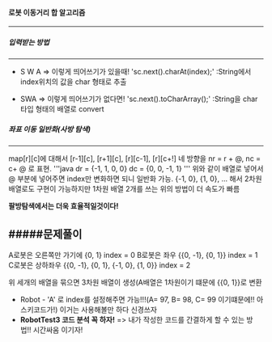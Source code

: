 #### 로봇 이동거리 합 알고리즘
---
##### 입력받는 방법
---
* S W A => 이렇게 띄어쓰기가 있을때! 'sc.next().charAt(index);'
:String에서 index위치의 값을 char 형태로 추출

* SWA   => 이렇게 띄어쓰기가 없다면! 'sc.next().toCharArray();'
:String을 char타입 형태의 배열로 convert


##### 좌표 이동 일반화(사방 탐색)
---
map[r][c]에 대해서 [r-1][c], [r+1][c], [r][c-1], [r][c+!]
네 방향을 nr = r + @, nc = c+ @ 로 표현.
'''java
dr = {-1, 1, 0, 0}
dc = {0, 0, -1, 1}
'''
위와 같이 배열로 넣어서 @ 부분에 넣어주면 index만 변화하면 되니 일반화 가능.
{-1, 0}, {1, 0}, ... 해서 2차원배열로도 구현이 가능하지만 1차원 배열 2개를 쓰는 위의 방법이 더 속도가 빠름

**팔방탐색에서는 더욱 효율적일것이다!**

#####문제풀이
---
A로봇은 오른쪽만 가기에 {0, 1}                            index = 0
B로봇은 좌우 {{0, -1}, {0, 1}}                           index = 1
C로봇은 상하좌우 {{0, -1}, {0, 1}, {-1, 0}, {1, 0}}      index = 2

위 세개의 배열을 묶으면 3차원 배열이 생성(A배열은 1차원이기 떄문에 {{0, 1}}로 변환

* Robot - 'A' 로 index를 설정해주면 가능!!!(A= 97, B= 98, C= 99 이기떄문에!! 아스키코드가!)
이거는 사용해볼만 하다 신경쓰자
* **RobotTest3 코드 분석 꼭 하자!**
=> 내가 작성한 코드를 간결하게 할 수 있는 방법!! 시간싸움 이기자!
